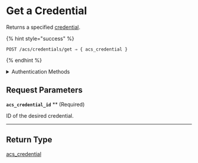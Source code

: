 # Get a Credential

Returns a specified [credential](../../../capability-guides/access-systems/managing-credentials.md).

{% hint style="success" %}
```
POST /acs/credentials/get ⇒ { acs_credential }
```
{% endhint %}

<details>

<summary>Authentication Methods</summary>

- API key
- Personal access token
  <br>Must also include the `seam-workspace` header in the request.
</details>

## Request Parameters

**`acs_credential_id`** ** (Required)

ID of the desired credential.

---


## Return Type

[acs\_credential](./)
